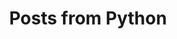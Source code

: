 ---
title: "Posts from Python"
layout: category
permalink: /categories/Python/
author_profile: true
taxonomy: Python
---